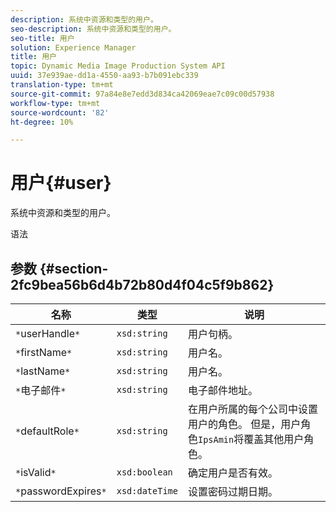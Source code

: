 ```yaml
---
description: 系统中资源和类型的用户。
seo-description: 系统中资源和类型的用户。
seo-title: 用户
solution: Experience Manager
title: 用户
topic: Dynamic Media Image Production System API
uuid: 37e939ae-dd1a-4550-aa93-b7b091ebc339
translation-type: tm+mt
source-git-commit: 97a84e8e7edd3d834ca42069eae7c09c00d57938
workflow-type: tm+mt
source-wordcount: '82'
ht-degree: 10%

---
```



# 用户{#user}

系统中资源和类型的用户。

语法

## 参数 {#section-2fc9bea56b6d4b72b80d4f04c5f9b862}

| 名称 | 类型 | 说明 |
|---|---|---|
| `*`userHandle`*` | `xsd:string` | 用户句柄。 |
| `*`firstName`*` | `xsd:string` | 用户名。 |
| `*`lastName`*` | `xsd:string` | 用户名。 |
| `*`电子邮件`*` | `xsd:string` | 电子邮件地址。 |
| `*`defaultRole`*` | `xsd:string` | 在用户所属的每个公司中设置用户的角色。 但是，用户角色`IpsAmin`将覆盖其他用户角色。 |
| `*`isValid`*` | `xsd:boolean` | 确定用户是否有效。 |
| `*`passwordExpires`*` | `xsd:dateTime` | 设置密码过期日期。 |

